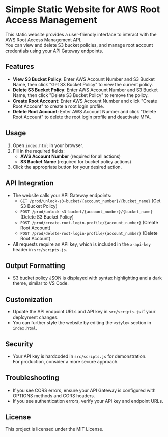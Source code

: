 # Simple Static Website for AWS Root Access Management

This static website provides a user-friendly interface to interact with the AWS Root Access Management API.  
You can view and delete S3 bucket policies, and manage root account credentials using your API Gateway endpoints.

## Features

- **View S3 Bucket Policy**: Enter AWS Account Number and S3 Bucket Name, then click "Get S3 Bucket Policy" to view the current policy.
- **Delete S3 Bucket Policy**: Enter AWS Account Number and S3 Bucket Name, then click "Delete S3 Bucket Policy" to remove the policy.
- **Create Root Account**: Enter AWS Account Number and click "Create Root Account" to create a root login profile.
- **Delete Root Account**: Enter AWS Account Number and click "Delete Root Account" to delete the root login profile and deactivate MFA.

## Usage

1. Open `index.html` in your browser.
2. Fill in the required fields:
   - **AWS Account Number** (required for all actions)
   - **S3 Bucket Name** (required for bucket policy actions)
3. Click the appropriate button for your desired action.

## API Integration

- The website calls your API Gateway endpoints:
  - `GET /prod/unlock-s3-bucket/{account_number}/{bucket_name}` (Get S3 Bucket Policy)
  - `POST /prod/unlock-s3-bucket/{account_number}/{bucket_name}` (Delete S3 Bucket Policy)
  - `POST /prod/create-root-login-profile/{account_number}` (Create Root Account)
  - `POST /prod/delete-root-login-profile/{account_number}` (Delete Root Account)
- All requests require an API key, which is included in the `x-api-key` header in `src/scripts.js`.

## Output Formatting

- S3 bucket policy JSON is displayed with syntax highlighting and a dark theme, similar to VS Code.

## Customization

- Update the API endpoint URLs and API key in `src/scripts.js` if your deployment changes.
- You can further style the website by editing the `<style>` section in `index.html`.

## Security

- Your API key is hardcoded in `src/scripts.js` for demonstration.  
  For production, consider a more secure approach.

## Troubleshooting

- If you see CORS errors, ensure your API Gateway is configured with OPTIONS methods and CORS headers.
- If you see authentication errors, verify your API key and endpoint URLs.

## License

This project is licensed under the MIT License.